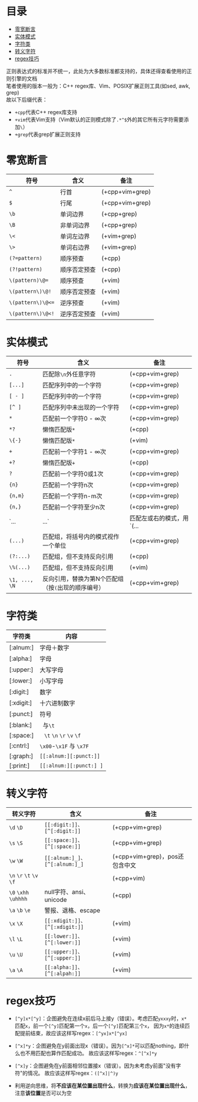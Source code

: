 # 目录
<!-- vim-markdown-toc GFM -->

- [零宽断言](#零宽断言)
- [实体模式](#实体模式)
- [字符类](#字符类)
- [转义字符](#转义字符)
- [regex技巧](#regex技巧)

<!-- vim-markdown-toc -->

正则表达式的标准并不统一，此处为大多数标准都支持的，具体还得查看使用的正则引擎的文档  
笔者使用的版本一般为：C++ regex库、Vim、POSIX扩展正则工具(如sed, awk, grep)  
故以下后缀代表：
- `+cpp`代表C++ regex库支持
- `+vim`代表Vim支持（Vim默认的正则模式除了`.*^$`外的其它所有元字符需要添加`\`）
- `+grep`代表grep扩展正则支持

<!-- entry begin: regex 零宽断言 -->
# 零宽断言
| 符号              | 含义         | 备注            |
|-------------------|--------------|-----------------|
| `^`               | 行首         | (+cpp+vim+grep) |
| `$`               | 行尾         | (+cpp+vim+grep) |
| `\b`              | 单词边界     | (+cpp+grep)     |
| `\B`              | 非单词边界   | (+cpp+grep)     |
| `\<`              | 单词左边界   | (+vim+grep)     |
| `\>`              | 单词右边界   | (+vim+grep)     |
| `(?=pattern)`     | 顺序预查     | (+cpp)          |
| `(?!pattern)`     | 顺序否定预查 | (+cpp)          |
| `\(pattern)\@=`   | 顺序预查     | (+vim)          |
| `\(pattern\)\@!`  | 顺序否定预查 | (+vim)          |
| `\(pattern\)\@<=` | 逆序预查     | (+vim)          |
| `\(pattern\)\@<!` | 逆序否定预查 | (+vim)          |
<!-- entry end -->

<!-- entry begin: regex 实体匹配 实体模式 -->
# 实体模式
| 符号          | 含义                                               | 备注            |
|---------------|----------------------------------------------------|-----------------|
| `.`           | 匹配除`\n`外任意字符                               | (+cpp+vim+grep) |
| `[...]`       | 匹配序列中的一个字符                               | (+cpp+vim+grep) |
| `[ - ]`       | 匹配序列中的一个字符                               | (+cpp+vim+grep) |
| `[^ ]`        | 匹配序列中未出现的一个字符                         | (+cpp+vim+grep) |
| `*`           | 匹配前一个字符0 - ∞次                              | (+cpp+vim+grep) |
| `*?`          | 懒惰匹配版`*`                                      | (+cpp)          |
| `\{-}`        | 懒惰匹配版`*`                                      | (+vim)          |
| `+`           | 匹配前一个字符1 - ∞次                              | (+cpp+vim+grep) |
| `+?`          | 懒惰匹配版`+`                                      | (+cpp)          |
| `?`           | 匹配前一个字符0或1次                               | (+cpp+vim+grep) |
| `{n}`         | 匹配前一个字符n次                                  | (+cpp+vim+grep) |
| `{n,m}`       | 匹配前一个字符n-m次                                | (+cpp+vim+grep) |
| `{n,}`        | 匹配前一个字符至少n次                              | (+cpp+vim+grep) |
| `...|...`     | 匹配左或右的模式，用`(...|...)`将其限制在局部      | (+cpp+vim+grep) |
| `(...)`       | 匹配组，将括号内的模式视作一个单位                 | (+cpp+vim+grep) |
| `(?:...)`     | 匹配组，但不支持反向引用                           | (+cpp)          |
| `\%(...)`     | 匹配组，但不支持反向引用                           | (+vim)          |
| `\1, ..., \N` | 反向引用，替换为第N个匹配组（按`(`出现的顺序编号） | (+cpp+vim+grep) |
<!-- entry end -->

<!-- entry begin: regex 字符类 -->
# 字符类
| 字符类     | 内容                         |
|------------|------------------------------|
| [:alnum:]  | 字母＋数字                   |
| [:alpha:]  | 字母                         |
| [:upper:]  | 大写字母                     |
| [:lower:]  | 小写字母                     |
| [:digit:]  | 数字                         |
| [:xdigit:] | 十六进制数字                 |
| [:punct:]  | 符号                         |
| [:blank:]  | ` `与`\t`                    |
| [:space:]  | ` ` `\t` `\n` `\r` `\v` `\f` |
| [:cntrl:]  | `\x00`-`\x1F` 与 `\x7F`      |
| [:graph:]  | `[[:alnum:][:punct:]]`       |
| [:print:]  | `[[:alnum:][:punct:] ]`      |
<!-- entry end -->

<!-- entry begin: regex 转义字符 -->
# 转义字符
| 转义字符                 | 含义                          | 备注                           |
|--------------------------|-------------------------------|--------------------------------|
| `\d` `\D`                | `[[:digit:]]、[^[:digit:]]`   | (+cpp+vim+grep)                |
| `\s` `\S`                | `[[:space:]]、[^[:space:]]`   | (+cpp+vim+grep)                |
| `\w` `\W`                | `[[:alnum:]_]、[^[:alnum:]_]` | (+cpp+vim+grep)，pos还包含中文 |
| `\n` `\r` `\t` `\v` `\f` |                               | (+cpp+vim)                     |
| `\0` `\xhh` `\uhhhh`     | null字符、ansi、unicode       | (+cpp)                         |
| `\a` `\b` `\e`           | 警报、退格、escape            |                                |
| `\x` `\X`                | `[[:xdigit:]]、[^[:xdigit:]]` | (+vim)                         |
| `\l` `\L`                | `[[:lower:]]、[^[:lower:]]`   | (+vim)                         |
| `\u` `\U`                | `[[:upper:]]、[^[:upper:]]`   | (+vim)                         |
| `\a` `\A`                | `[[:alpha:]]、[^[:alpah:]]`   | (+vim)                         |
<!-- entry end -->

<!-- entry begin: regex 技巧 -->
# regex技巧
* `[^y]x*[^y]`：企图避免在连续x前后马上接y（错误）。考虑匹配`yxxxy`时，`x*`匹配`x`，前一个`[^y]`匹配第一个`x`，后一个`[^y]`匹配第三个`x`，
    因为`x*`的连续匹配提前结束，故应该这样写regex：`[^yx]x*[^yx]`

* `[^x]*y`：企图避免在y前面出现x（错误）。因为`[^x]*`可以匹配nothing，即什么也不用匹配也算作匹配成功。
    故应该这样写regex：`^[^x]*y`

* `[^x]y`：企图避免在y前面相邻位置接x（错误）。因为未考虑y前面"没有字符"的情况。
    故应该这样写regex：`([^x]|^)y`

* 利用逆向思维，将**不应该在某位置出现什么**，转换为**应该在某位置出现什么**，注意**该位置**是否可以为空
<!-- entry end -->

